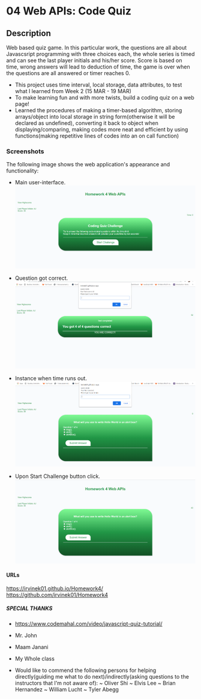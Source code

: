 # 04 Web APIs: Code Quiz

## Description
Web based quiz game. In this particular work, the questions are all about Javascsript programming with three choices each, the whole series is timed and can see the last player initials and his/her score. Score is based on time, wrong answers will lead to deduction of time, the game is over when the questions are all answered or timer reaches 0.

- This project uses time interval, local storage, data attributes, to test what I learned from Week 2 (15 MAR - 19 MAR) 
- To make learning fun and with more twists, build a coding quiz on a web page!
- Learned the procedures of making a timer-based algorithm, storing arrays/object into local storage in string form(otherwise it will be declared as undefined), converting it back to object when displaying/comparing, making codes more neat and efficient by using functions(making repetitive lines of codes into an on call function)

### Screenshots
The following image shows the web application's appearance and functionality:

- Main user-interface.
![Main user-interface.](./Assets/screenshots/index.png)

- Question got correct.
![Question got correct.](./Assets/screenshots/last-question-correct.png)

- Instance when time runs out.
![Instance when time runs out.](./Assets/screenshots/time-runs-out.png)

- Upon Start Challenge button click.
![Upon Start Challenge button click.](./Assets/screenshots/upon-button-click.png)

#### URLs
https://irvinek01.github.io/Homework4/
https://github.com/irvinek01/Homework4

##### SPECIAL THANKS
- https://www.codemahal.com/video/javascript-quiz-tutorial/

- Mr. John
- Maam Janani
- My Whole class
- Would like to commend the following persons for helping directly(guiding me what to do next)/indirectly(asking questions to the instructors that I'm not aware of):
  ~ Oliver Shi
  ~ Elvis Lee
  ~ Brian Hernandez
  ~ William Lucht
  ~ Tyler Abegg
